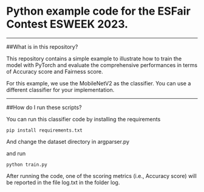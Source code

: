# Python example code for the ESFair Contest ESWEEK 2023.

---

##What is in this repository?



This repository contains a simple example to illustrate how to train the model with PyTorch and evaluate the comprehensive performances in terms of Accuracy score and Fairness score.

For this example, we use the MobileNetV2 as the classifier. You can use a different classifier for your implementation.

___

##How do I run these scripts?


You can run this classifier code by installing the requirements

`pip install requirements.txt`

And change the dataset directory in argparser.py

and run 

`python train.py`

After running the code, one of the scoring metrics (i.e., Accuracy score) will be reported in the file log.txt in the folder log.

  

